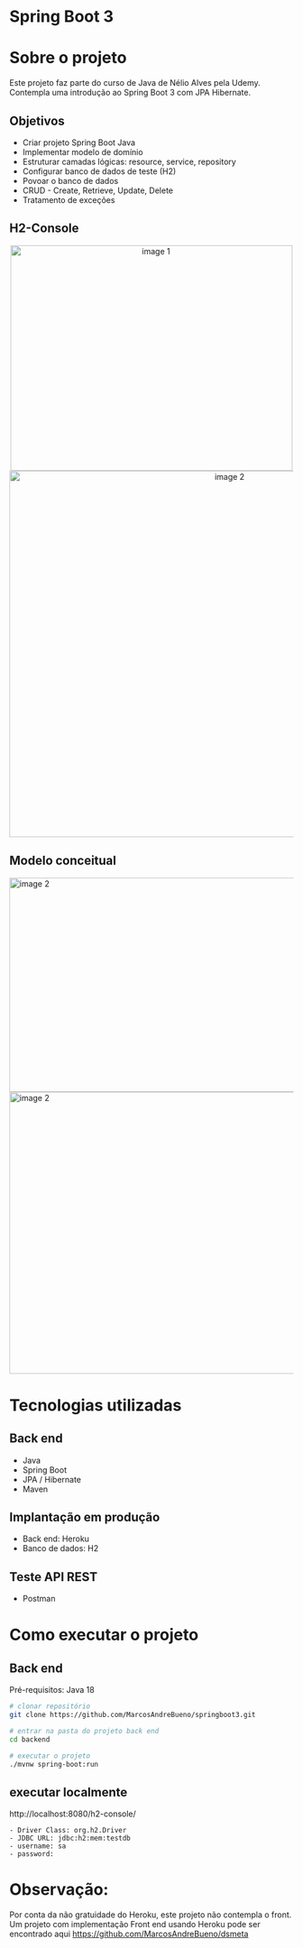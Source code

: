 # Spring Boot 3

# Sobre o projeto

Este projeto faz parte do curso de Java de Nélio Alves pela Udemy. Contempla uma introdução ao Spring Boot 3 com JPA Hibernate.

## Objetivos

- Criar projeto Spring Boot Java
- Implementar modelo de domínio
- Estruturar camadas lógicas: resource, service, repository
- Configurar banco de dados de teste (H2)
- Povoar o banco de dados
- CRUD - Create, Retrieve, Update, Delete
- Tratamento de exceções

## H2-Console
<div align="center">
<img src="/../readme/Captura de Tela (43).png" alt="image 1" width=500 height=400>
<img src="/../readme/Captura de Tela (44).png" alt="image 2" width=765 height=650>
</div>

## Modelo conceitual
<img src="/../readme/Captura de Tela (45).png" alt="image 2" width=700 height=380>
<img src="/../readme/Captura de Tela (46).png" alt="image 2" width=880 height=500>

# Tecnologias utilizadas
## Back end
- Java
- Spring Boot
- JPA / Hibernate
- Maven

## Implantação em produção
- Back end: Heroku
- Banco de dados: H2

## Teste API REST
- Postman

# Como executar o projeto

## Back end
Pré-requisitos: Java 18

```bash
# clonar repositório
git clone https://github.com/MarcosAndreBueno/springboot3.git

# entrar na pasta do projeto back end
cd backend

# executar o projeto
./mvnw spring-boot:run
```

## executar localmente
http://localhost:8080/h2-console/

    - Driver Class:	org.h2.Driver 
    - JDBC URL: jdbc:h2:mem:testdb
    - username: sa
    - password:

# Observação:
Por conta da não gratuidade do Heroku, este projeto não contempla o front.
Um projeto com implementação Front end usando Heroku pode ser encontrado aqui https://github.com/MarcosAndreBueno/dsmeta
